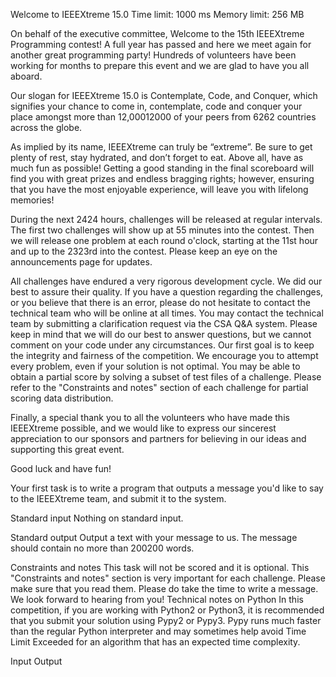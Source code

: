 

Welcome to IEEEXtreme 15.0
Time limit: 1000 ms
Memory limit: 256 MB

On behalf of the executive committee, Welcome to the 15th IEEEXtreme Programming contest! A full year has passed and here we meet again for another great programming party! Hundreds of volunteers have been working for months to prepare this event and we are glad to have you all aboard.


Our slogan for IEEEXtreme 15.0 is Contemplate, Code, and Conquer, which signifies your chance to come in, contemplate, code and conquer your place amongst more than 12\,00012000 of your peers from 6262 countries across the globe.

As implied by its name, IEEEXtreme can truly be “extreme”. Be sure to get plenty of rest, stay hydrated, and don’t forget to eat. Above all, have as much fun as possible! Getting a good standing in the final scoreboard will find you with great prizes and endless bragging rights; however, ensuring that you have the most enjoyable experience, will leave you with lifelong memories!

During the next 2424 hours, challenges will be released at regular intervals. The first two challenges will show up at 55 minutes into the contest. Then we will release one problem at each round o'clock, starting at the 11st hour and up to the 2323rd into the contest. Please keep an eye on the announcements page for updates.

All challenges have endured a very rigorous development cycle. We did our best to assure their quality. If you have a question regarding the challenges, or you believe that there is an error, please do not hesitate to contact the technical team who will be online at all times. You may contact the technical team by submitting a clarification request via the CSA Q&A system. Please keep in mind that we will do our best to answer questions, but we cannot comment on your code under any circumstances. Our first goal is to keep the integrity and fairness of the competition. We encourage you to attempt every problem, even if your solution is not optimal. You may be able to obtain a partial score by solving a subset of test files of a challenge. Please refer to the "Constraints and notes" section of each challenge for partial scoring data distribution.


Finally, a special thank you to all the volunteers who have made this IEEEXtreme possible, and we would like to express our sincerest appreciation to our sponsors and partners for believing in our ideas and supporting this great event.


Good luck and have fun!


Your first task is to write a program that outputs a message you'd like to say to the IEEEXtreme team, and submit it to the system.


Standard input
Nothing on standard input.

Standard output
Output a text with your message to us. The message should contain no more than 200200 words.

Constraints and notes
This task will not be scored and it is optional.
This "Constraints and notes" section is very important for each challenge. Please make sure that you read them.
Please do take the time to write a message. We look forward to hearing from you!
Technical notes on Python
In this competition, if you are working with Python2 or Python3, it is recommended that you submit your solution using Pypy2 or Pypy3. Pypy runs much faster than the regular Python interpreter and may sometimes help avoid Time Limit Exceeded for an algorithm that has an expected time complexity.


Input	Output

